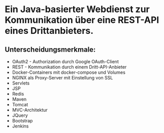 # Ein Java-basierter Webdienst zur Kommunikation über eine REST-API eines Drittanbieters.
## Unterscheidungsmerkmale:
- OAuth2 - Authorization durch Google OAuth-Client
- REST - Kommunikation durch einem Dritt-API-Anbieter
- Docker-Containers mit docker-compose und Volumes
- NGINX als Proxy-Server mit Einstellung von SSL
- Servlets
- JSP
- Redis
- Maven
- Tomcat
- MVC-Architektur
- JQuery
- Bootstrap 
- Jenkins
